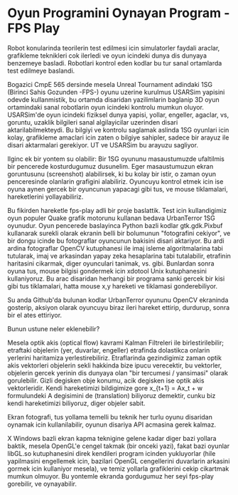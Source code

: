 # Oyun Programini Oynayan Program - FPS Play

Robot konularinda teorilerin test edilmesi icin simulatorler faydali
araclar, grafikleme teknikleri cok ilerledi ve oyun icindeki dunya dis
dunyaya benzemeye basladi. Robotlari kontrol eden kodlar bu tur sanal
ortamlarda test edilmeye baslandi.

Bogazici CmpE 565 dersinde mesela Unreal Tournament adindaki 1SG
(Birinci Sahis Gozunden -FPS-) oyunu uzerine kurulmus USARSim yapisini
odevde kullanmistik, bu ortamda disaridan yazilimlarin baglanip 3D
oyun ortamindaki sanal robotlarin oyun icindeki kontrolu mumkun
oluyor. USARSim'de oyun icindeki fiziksel dunya yapisi, yollar,
engeller, agaclar, vs, goruntu, uzaklik bilgileri sanal algilayicilar
uzerinden disari aktarilabilmekteydi. Bu bilgiyi ve kontrolu saglamak
aslinda 1SG oyunlari icin kolay, grafikleme amaclari icin zaten o
bilgiye sahipler, sadece bir arayuz ile disari aktarmalari
gerekiyor. UT ve USARSim bu arayuzu sagliyor.

Ilginc ek bir yontem su olabilir: Bir 1SG oyununu masaustumuzde
ufaltilmis bir pencerede kosturdugumuz dusunelim. Eger masaustumuzun
ekran goruntusunu (screenshot) alabilirsek, ki bu kolay bir istir, o
zaman oyun penceresinde olanlarin grafigini alabiliriz. Oyuncuyu
kontrol etmek icin ise oyuna aynen gercek bir oyuncunun yapacagi gibi
tus, ve mouse tiklamalari, hareketlerini yollayabiliriz.

Bu fikirden hareketle fps-play adli bir proje baslattik. Test icin
kullandigimiz oyun populer Quake grafik motorunu kullanan bedava
UrbanTerror 1SG oyunudur. Oyun pencerede baslayinca Python bazli
kodlar gtk.gdk.Pixbuf kullanarak surekli olarak ekranin belli bir
bolumunun "fotografini cekiyor", ve bir dongu icinde bu fotograflar
oyuncunun bakisini disari aktariyor. Bu ardi ardina fotograflar OpenCV
kutuphanesi ile imaj isleme algoritmalarina tabi tutularak, imaj ve
arkasindan yapay zeka hesaplarina tabi tutalabilir, etrafinin
haritasini cikarmak, diger oyunculari tanimak, vs. gibi. Bunlardan
sonra oyuna tus, mouse bilgisi gondermek icin xdotool Unix
kutuphanesini kullaniyoruz. Bu arac disaridan herhangi bir programa
sanki gercek bir kisi gibi tus tiklamalari, hatta mouse x,y hareketi
ve tiklamasi gonderebiliyor.

Su anda Github'da bulunan kodlar UrbanTerror oyununu OpenCV ekraninda
gosterip, aksiyon olarak oyuncuyu biraz ileri hareket ettirip,
durdurup, sonra bir el ates ettiriyor.

Bunun ustune neler eklenebilir?

Mesela optik akis (optical flow) kavrami Kalman Filtreleri ile
birlestirilebilir; etraftaki objelerin (yer, duvarlar, engeller)
etrafinda dolastikca onlarin yerlerini haritamiza
yerlestirebiliriz. Etraflarinda gezindigimiz zaman optik akis
vektorleri objelerin sekli hakkinda bize ipucu verecektir, bu
vektorler, objelerin gercek yerinin dis dunyaya olan "bir tercumesi /
yansimasi" olarak gorulebilir. Gizli degisken obje konumu, acik
degisken ise optik akis vektorleridir. Kendi hareketimizi bildigimize
gore x_{t+1} = Ax_t + w formulundeki A degisimini de (translation)
biliyoruz demektir, cunku biz kendi hareketimizi biliyoruz, diger
objeler sabit.

Ekran fotografi, tus yollama temelli bu teknik her turlu oyunu
disaridan oynamak icin kullanilabilir, oyunun disariya API acmasina
gerek kalmaz.

X Windows bazli ekran kapma teknigine gelene kadar diger bazi yollara
baktik, mesela OpenGL'e cengel takmak (bir onceki yazi), fakat bazi
oyunlar libGL.so kutuphanesini direk kendileri program icinden
yukluyorlar (hile yapilmasini engellemek icin, bazilari OpenGL
cengellerini duvarlarin arkasini gormek icin kullaniyor mesela), ve
temiz yollarla grafiklerini cekip cikartmak mumkun olmuyor. Bu
yontemle ekranda gordugumuz her seyi fps-play gorebilir, ve
oynayabilir.





